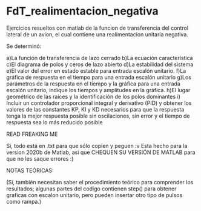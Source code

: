 # FdT_realimentacion_negativa
Ejercicios resueltos con matlab de la funcion de transferencia del control lateral de un avion, el cual contiene una realimentacion unitaria negativa.

Se determinó:

a)La función de transferencia de lazo cerrado
b)La ecuación característica
c)El diagrama de polos y ceros de lazo abierto
d)La estabilidad del sistema
e)El valor del error en estado estable para entrada escalón unitario.
f)La gráfica de respuesta en el tiempo para una entrada escalón unitario
g)Los parámetros de la respuesta en el tiempo y la gráfica para una entrada escalón unitario, indique los tiempos y amplitudes en la gráfica.
h)El lugar geométrico de las raíces y la identificación de los polos dominantes
i) Incluir un controlador proporcional integral y derivativo (PID) y obtener los valores de las
constantes KP, KI y KD necesarios para que la respuesta tenga la mejor respuesta posible
sin oscilaciones, sin error y el tiempo de respuesta sea lo más reducido posible

READ  FREAKING ME

Si, todo está en .txt para que sólo copien y peguen :v
Esta hecho para la version 2020b de Matlab, asi que CHEQUEN SU VERSIÓN DE MATLAB para que no les saque errores :) 

NOTAS TEÓRICAS:

(Si, también necesitan saber el procedimiento teórico para comprender los resultados; algunas partes del codigo contienen step() 
para obtener graficas con escalon unitario, pero pueden insertar otro tipo de pulsos como rampa.)

